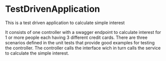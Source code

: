 # TestDrivenApplication
This is a test driven application to calculate simple interest

It consists of one controller with a swagger endpoint to calculate interest for 1 or more people each having 3 different credit cards. There are three scenarios defined in the unit tests that provide good examples for testing the controller. The controller calls the interface wich in turn calls the service to calculate the simple interest.
